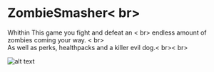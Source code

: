 # ZombieSmasher< br>

Whithin This game you fight and defeat an < br> 
endless amount of zombies coming your way. < br>  
As well as perks, healthpacks and a killer evil dog.< br>< br>

![alt text](file:/First/pic1.PNG)
